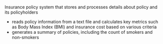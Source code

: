 Insurance policy system that stores and processes details about policy and its policyholders
- reads policy information from a text file and calculates key metrics such as Body Mass Index (BMI) and insurance cost based on various criteria
- generates a summary of policies, including the count of smokers and non-smokers
